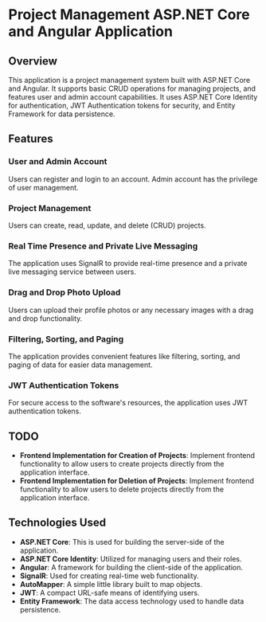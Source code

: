 # Project Management ASP.NET Core and Angular Application

## Overview
This application is a project management system built with ASP.NET Core and Angular. It supports basic CRUD operations for managing projects, and features user and admin account capabilities. It uses ASP.NET Core Identity for authentication, JWT Authentication tokens for security, and Entity Framework for data persistence.

## Features

### User and Admin Account
Users can register and login to an account. Admin account has the privilege of user management.

### Project Management
Users can create, read, update, and delete (CRUD) projects. 

### Real Time Presence and Private Live Messaging
The application uses SignalR to provide real-time presence and a private live messaging service between users.

### Drag and Drop Photo Upload
Users can upload their profile photos or any necessary images with a drag and drop functionality.

### Filtering, Sorting, and Paging
The application provides convenient features like filtering, sorting, and paging of data for easier data management.

### JWT Authentication Tokens
For secure access to the software's resources, the application uses JWT authentication tokens.

## TODO
- **Frontend Implementation for Creation of Projects**: Implement frontend functionality to allow users to create projects directly from the application interface.
- **Frontend Implementation for Deletion of Projects**: Implement frontend functionality to allow users to delete projects directly from the application interface.
  
## Technologies Used

- **ASP.NET Core**: This is used for building the server-side of the application.
- **ASP.NET Core Identity**: Utilized for managing users and their roles.
- **Angular**: A framework for building the client-side of the application.
- **SignalR**: Used for creating real-time web functionality.
- **AutoMapper**: A simple little library built to map objects.
- **JWT**: A compact URL-safe means of identifying users.
- **Entity Framework**: The data access technology used to handle data persistence.
